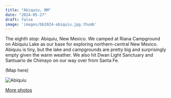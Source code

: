 ```yaml
---
title: "Abiquiu, NM"
date: "2024-05-27"
draft: false
image: 'images/bb2024-abiquiu.jpg.thumb'
---
```


The eighth stop: Abiquiu, New Mexico. We camped at Riana Campground on Abiquiu Lake as our base for exploring northern-central New Mexico. Abiquiu is tiny, but the lake and campgrounds are pretty big and surprisingly empty given the warm weather. We also hit Dwan Light Sanctuary and Santuario de Chimayo on our way over from Santa Fe.

(Map here)

![Abiquiu](/images/bb2024-abiquiu.jpg)

[More photos](https://photos.app.goo.gl/5Yep4KeZprQzmubg6)
